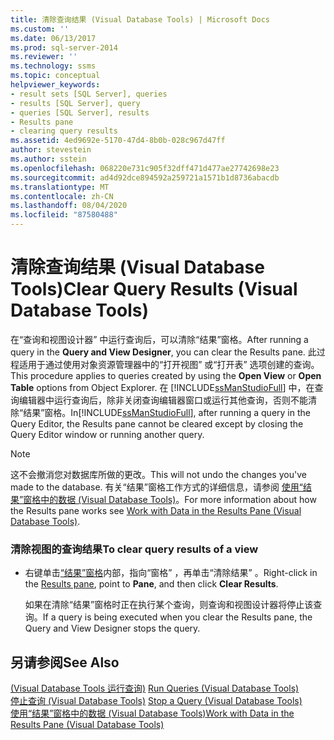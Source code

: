 ```yaml
---
title: 清除查询结果 (Visual Database Tools) | Microsoft Docs
ms.custom: ''
ms.date: 06/13/2017
ms.prod: sql-server-2014
ms.reviewer: ''
ms.technology: ssms
ms.topic: conceptual
helpviewer_keywords:
- result sets [SQL Server], queries
- results [SQL Server], query
- queries [SQL Server], results
- Results pane
- clearing query results
ms.assetid: 4ed9692e-5170-47d4-8b0b-028c967d47ff
author: stevestein
ms.author: sstein
ms.openlocfilehash: 068220e731c905f32dff471d477ae27742698e23
ms.sourcegitcommit: ad4d92dce894592a259721a1571b1d8736abacdb
ms.translationtype: MT
ms.contentlocale: zh-CN
ms.lasthandoff: 08/04/2020
ms.locfileid: "87580488"
---
```

# <a name="clear-query-results-visual-database-tools"></a><span data-ttu-id="603a1-102">清除查询结果 (Visual Database Tools)</span><span class="sxs-lookup"><span data-stu-id="603a1-102">Clear Query Results (Visual Database Tools)</span></span>
  <span data-ttu-id="603a1-103">在“查询和视图设计器”  中运行查询后，可以清除“结果”窗格。</span><span class="sxs-lookup"><span data-stu-id="603a1-103">After running a query in the **Query and View Designer**, you can clear the Results pane.</span></span> <span data-ttu-id="603a1-104">此过程适用于通过使用对象资源管理器中的“打开视图”  或“打开表”  选项创建的查询。</span><span class="sxs-lookup"><span data-stu-id="603a1-104">This procedure applies to queries created by using the **Open View** or **Open Table** options from Object Explorer.</span></span> <span data-ttu-id="603a1-105">在 [!INCLUDE[ssManStudioFull](../../includes/ssmanstudiofull-md.md)] 中，在查询编辑器中运行查询后，除非关闭查询编辑器窗口或运行其他查询，否则不能清除“结果”窗格。</span><span class="sxs-lookup"><span data-stu-id="603a1-105">In[!INCLUDE[ssManStudioFull](../../includes/ssmanstudiofull-md.md)], after running a query in the Query Editor, the Results pane cannot be cleared except by closing the Query Editor window or running another query.</span></span>  
  
> [!NOTE]  
>  <span data-ttu-id="603a1-106">这不会撤消您对数据库所做的更改。</span><span class="sxs-lookup"><span data-stu-id="603a1-106">This will not undo the changes you've made to the database.</span></span> <span data-ttu-id="603a1-107">有关“结果”窗格工作方式的详细信息，请参阅 [使用“结果”窗格中的数据 (Visual Database Tools)](visual-database-tools.md)。</span><span class="sxs-lookup"><span data-stu-id="603a1-107">For more information about how the Results pane works see [Work with Data in the Results Pane &#40;Visual Database Tools&#41;](visual-database-tools.md).</span></span>  
  
### <a name="to-clear-query-results-of-a-view"></a><span data-ttu-id="603a1-108">清除视图的查询结果</span><span class="sxs-lookup"><span data-stu-id="603a1-108">To clear query results of a view</span></span>  
  
-   <span data-ttu-id="603a1-109">右键单击[“结果”窗格](visual-database-tools.md)内部，指向“窗格”  ，再单击“清除结果”  。</span><span class="sxs-lookup"><span data-stu-id="603a1-109">Right-click in the [Results pane](visual-database-tools.md), point to **Pane**, and then click **Clear Results**.</span></span>  
  
     <span data-ttu-id="603a1-110">如果在清除“结果”窗格时正在执行某个查询，则查询和视图设计器将停止该查询。</span><span class="sxs-lookup"><span data-stu-id="603a1-110">If a query is being executed when you clear the Results pane, the Query and View Designer stops the query.</span></span>  
  
## <a name="see-also"></a><span data-ttu-id="603a1-111">另请参阅</span><span class="sxs-lookup"><span data-stu-id="603a1-111">See Also</span></span>  
 <span data-ttu-id="603a1-112">[&#40;Visual Database Tools 运行查询&#41;](run-queries-visual-database-tools.md) </span><span class="sxs-lookup"><span data-stu-id="603a1-112">[Run Queries &#40;Visual Database Tools&#41;](run-queries-visual-database-tools.md) </span></span>  
 <span data-ttu-id="603a1-113">[停止查询 &#40;Visual Database Tools&#41;](stop-a-query-visual-database-tools.md) </span><span class="sxs-lookup"><span data-stu-id="603a1-113">[Stop a Query &#40;Visual Database Tools&#41;](stop-a-query-visual-database-tools.md) </span></span>  
 [<span data-ttu-id="603a1-114">使用“结果”窗格中的数据 (Visual Database Tools)</span><span class="sxs-lookup"><span data-stu-id="603a1-114">Work with Data in the Results Pane &#40;Visual Database Tools&#41;</span></span>](visual-database-tools.md)  
  
  
